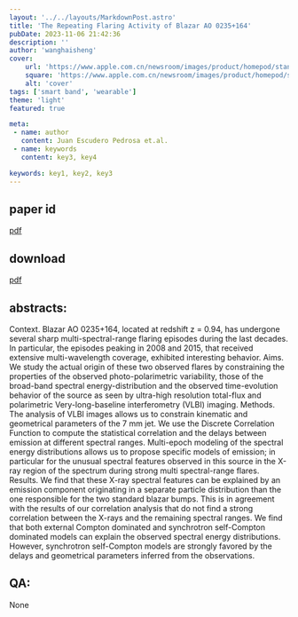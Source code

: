 ```yaml
---
layout: '../../layouts/MarkdownPost.astro'
title: 'The Repeating Flaring Activity of Blazar AO 0235+164'
pubDate: 2023-11-06 21:42:36
description: ''
author: 'wanghaisheng'
cover:
    url: 'https://www.apple.com.cn/newsroom/images/product/homepod/standard/Apple-HomePod-hero-230118_big.jpg.large_2x.jpg'
    square: 'https://www.apple.com.cn/newsroom/images/product/homepod/standard/Apple-HomePod-hero-230118_big.jpg.large_2x.jpg'
    alt: 'cover'
tags: ['smart band', 'wearable'] 
theme: 'light'
featured: true

meta:
 - name: author
   content: Juan Escudero Pedrosa et.al.
 - name: keywords
   content: key3, key4

keywords: key1, key2, key3
---
```


## paper id
[pdf](2311.01157v1)
## download
[pdf]([2311.01157v1](http://arxiv.org/abs/2311.01157v1))
## abstracts:
Context. Blazar AO 0235+164, located at redshift z = 0.94, has undergone several sharp multi-spectral-range flaring episodes during the last decades. In particular, the episodes peaking in 2008 and 2015, that received extensive multi-wavelength coverage, exhibited interesting behavior.   Aims. We study the actual origin of these two observed flares by constraining the properties of the observed photo-polarimetric variability, those of the broad-band spectral energy-distribution and the observed time-evolution behavior of the source as seen by ultra-high resolution total-flux and polarimetric Very-long-baseline interferometry (VLBI) imaging.   Methods. The analysis of VLBI images allows us to constrain kinematic and geometrical parameters of the 7 mm jet. We use the Discrete Correlation Function to compute the statistical correlation and the delays between emission at different spectral ranges. Multi-epoch modeling of the spectral energy distributions allows us to propose specific models of emission; in particular for the unusual spectral features observed in this source in the X-ray region of the spectrum during strong multi spectral-range flares.   Results. We find that these X-ray spectral features can be explained by an emission component originating in a separate particle distribution than the one responsible for the two standard blazar bumps. This is in agreement with the results of our correlation analysis that do not find a strong correlation between the X-rays and the remaining spectral ranges. We find that both external Compton dominated and synchrotron self-Compton dominated models can explain the observed spectral energy distributions. However, synchrotron self-Compton models are strongly favored by the delays and geometrical parameters inferred from the observations.
## QA:
None

